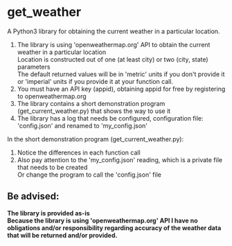 # get_weather

A Python3 library for obtaining the current weather in a particular location.
1.  The library is using 'openweathermap.org' API to obtain the current weather in a particular location  
Location is constructed out of one (at least city) or two (city, state) parameters  
The default returned values will be in 'metric' units if you don't provide it  
or 'imperial' units if you provide it at your function call.  
2.  You must have an API key (appid), obtaining appid for free by registering to openweathermap.org  
3.  The library contains a short demonstration program (get_current_weather.py) that shows the way to use it  
4.  The library has a log that needs be configured, configuration file: 'config.json' and renamed to 'my_config.json'  
  
In the short demonstration program (get_current_weather.py):  
1.  Notice the differences in each function call  
2.  Also pay attention to the 'my_config.json' reading, which is a private file that needs to be created  
Or change the program to call the 'config.json' file  

## Be advised:  
**The library is provided as-is**  
**Because the library is using 'openweathermap.org' API I have no obligations and/or responsibility regarding accuracy of the weather data that will be returned and/or provided.**  
